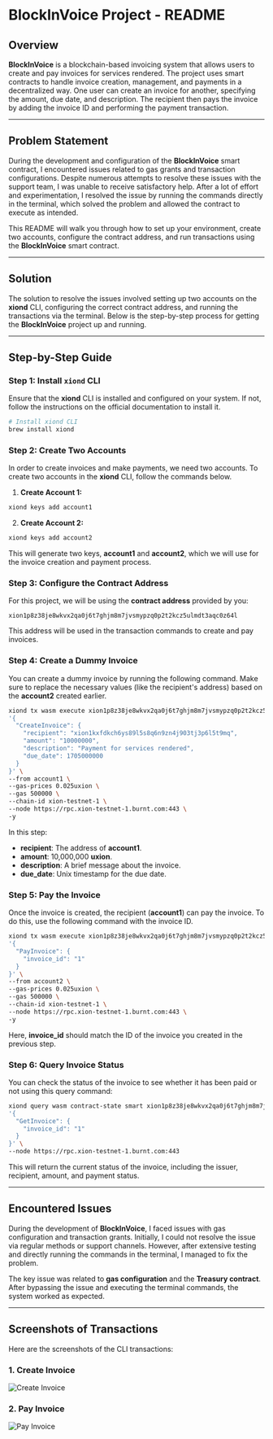 # BlockInVoice Project - README

## Overview

**BlockInVoice** is a blockchain-based invoicing system that allows users to create and pay invoices for services rendered. The project uses smart contracts to handle invoice creation, management, and payments in a decentralized way. One user can create an invoice for another, specifying the amount, due date, and description. The recipient then pays the invoice by adding the invoice ID and performing the payment transaction.

---

## Problem Statement

During the development and configuration of the **BlockInVoice** smart contract, I encountered issues related to gas grants and transaction configurations. Despite numerous attempts to resolve these issues with the support team, I was unable to receive satisfactory help. After a lot of effort and experimentation, I resolved the issue by running the commands directly in the terminal, which solved the problem and allowed the contract to execute as intended.

This README will walk you through how to set up your environment, create two accounts, configure the contract address, and run transactions using the **BlockInVoice** smart contract.

---

## Solution

The solution to resolve the issues involved setting up two accounts on the **xiond** CLI, configuring the correct contract address, and running the transactions via the terminal. Below is the step-by-step process for getting the **BlockInVoice** project up and running.

---

## Step-by-Step Guide

### Step 1: Install `xiond` CLI

Ensure that the **xiond** CLI is installed and configured on your system. If not, follow the instructions on the official documentation to install it.

```bash
# Install xiond CLI
brew install xiond
```

### Step 2: Create Two Accounts

In order to create invoices and make payments, we need two accounts. To create two accounts in the **xiond** CLI, follow the commands below.

1. **Create Account 1:**

```bash
xiond keys add account1
```

2. **Create Account 2:**

```bash
xiond keys add account2
```

This will generate two keys, **account1** and **account2**, which we will use for the invoice creation and payment process.


### Step 3: Configure the Contract Address

For this project, we will be using the **contract address** provided by you:

```plaintext
xion1p8z38je8wkvx2qa0j6t7ghjm8m7jvsmypzq0p2t2kcz5ulmdt3aqc0z64l
```

This address will be used in the transaction commands to create and pay invoices.

### Step 4: Create a Dummy Invoice

You can create a dummy invoice by running the following command. Make sure to replace the necessary values (like the recipient's address) based on the **account2** created earlier.

```bash
xiond tx wasm execute xion1p8z38je8wkvx2qa0j6t7ghjm8m7jvsmypzq0p2t2kcz5ulmdt3aqc0z64l \
'{
  "CreateInvoice": {
    "recipient": "xion1kxfdkch6ys89l5s8q6n9zn4j903tj3p6l5t9mq",
    "amount": "10000000",
    "description": "Payment for services rendered",
    "due_date": 1705000000
  }
}' \
--from account1 \
--gas-prices 0.025uxion \
--gas 500000 \
--chain-id xion-testnet-1 \
--node https://rpc.xion-testnet-1.burnt.com:443 \
-y
```

In this step:
- **recipient**: The address of **account1**.
- **amount**: 10,000,000 **uxion**.
- **description**: A brief message about the invoice.
- **due_date**: Unix timestamp for the due date.

### Step 5: Pay the Invoice

Once the invoice is created, the recipient (**account1**) can pay the invoice. To do this, use the following command with the invoice ID.

```bash
xiond tx wasm execute xion1p8z38je8wkvx2qa0j6t7ghjm8m7jvsmypzq0p2t2kcz5ulmdt3aqc0z64l \
'{
  "PayInvoice": {
    "invoice_id": "1"
  }
}' \
--from account2 \
--gas-prices 0.025uxion \
--gas 500000 \
--chain-id xion-testnet-1 \
--node https://rpc.xion-testnet-1.burnt.com:443 \
-y
```

Here, **invoice_id** should match the ID of the invoice you created in the previous step.

### Step 6: Query Invoice Status

You can check the status of the invoice to see whether it has been paid or not using this query command:

```bash
xiond query wasm contract-state smart xion1p8z38je8wkvx2qa0j6t7ghjm8m7jvsmypzq0p2t2kcz5ulmdt3aqc0z64l \
'{
  "GetInvoice": {
    "invoice_id": "1"
  }
}' \
--node https://rpc.xion-testnet-1.burnt.com:443
```

This will return the current status of the invoice, including the issuer, recipient, amount, and payment status.

---

## Encountered Issues

During the development of **BlockInVoice**, I faced issues with gas configuration and transaction grants. Initially, I could not resolve the issue via regular methods or support channels. However, after extensive testing and directly running the commands in the terminal, I managed to fix the problem.

The key issue was related to **gas configuration** and the **Treasury contract**. After bypassing the issue and executing the terminal commands, the system worked as expected.

---

## Screenshots of Transactions

Here are the screenshots of the CLI transactions:

### 1. Create Invoice

![Create Invoice](./create.png)

### 2. Pay Invoice

![Pay Invoice](./pay.png)




